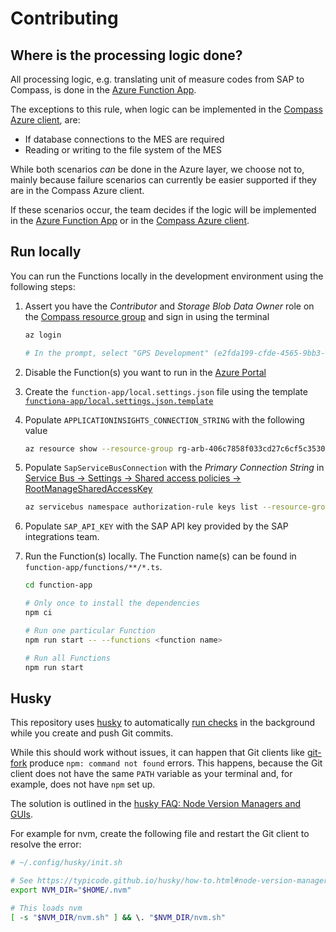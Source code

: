 # Contributing

## Where is the processing logic done?

All processing logic, e.g. translating unit of measure codes from SAP to Compass, is done in the [Azure Function App](./function-app/).

The exceptions to this rule, when logic can be implemented in the [Compass Azure client](./SAP2COMPASS/), are:

- If database connections to the MES are required
- Reading or writing to the file system of the MES

While both scenarios _can_ be done in the Azure layer, we choose not to, mainly because failure scenarios can currently be easier supported if they are in the Compass Azure client.

If these scenarios occur, the team decides if the logic will be implemented in the [Azure Function App](./function-app/) or in the [Compass Azure client](./SAP2COMPASS/).

## Run locally

You can run the Functions locally in the development environment using the following steps:

1. Assert you have the _Contributor_ and _Storage Blob Data Owner_ role on the [Compass resource group](https://portal.azure.com/#@wlgore.onmicrosoft.com/resource/subscriptions/e2fda199-cfde-4565-9bb3-08b676d05cc2/resourceGroups/rg-arb-406c7858f033cd27c6cf5c3530980ecd50d70417/users) and sign in using the terminal

   ```sh
   az login

   # In the prompt, select "GPS Development" (e2fda199-cfde-4565-9bb3-08b676d05cc2)
   ```

1. Disable the Function(s) you want to run in the [Azure Portal](https://portal.azure.com/#@wlgore.onmicrosoft.com/resource/subscriptions/e2fda199-cfde-4565-9bb3-08b676d05cc2/resourceGroups/rg-arb-406c7858f033cd27c6cf5c3530980ecd50d70417/providers/Microsoft.Web/sites/fa-uivtxalxpuii2/appServices)

1. Create the `function-app/local.settings.json` file using the template [`functiona-app/local.settings.json.template`](./function-app/local.settings.json.template)

1. Populate `APPLICATIONINSIGHTS_CONNECTION_STRING` with the following value

   ```sh
   az resource show --resource-group rg-arb-406c7858f033cd27c6cf5c3530980ecd50d70417 --name ai-uivtxalxpuii2 --resource-type "microsoft.insights/components" --query properties.InstrumentationKey --output tsv
   ```

1. Populate `SapServiceBusConnection` with the _Primary Connection String_ in [Service Bus &rarr; Settings &rarr; Shared access policies &rarr; RootManageSharedAccessKey](https://portal.azure.com/#@wlgore.onmicrosoft.com/resource/subscriptions/e2fda199-cfde-4565-9bb3-08b676d05cc2/resourceGroups/rg-arb-8f9b03a7c50e787f9a6a332d6d10a85723251c54/providers/Microsoft.ServiceBus/namespaces/sbn-uudmmlrz377qq/saskey)

   ```sh
   az servicebus namespace authorization-rule keys list --resource-group rg-arb-8f9b03a7c50e787f9a6a332d6d10a85723251c54 --namespace-name sbn-uudmmlrz377qq --name RootManageSharedAccessKey --query primaryConnectionString --output tsv
   ```

1. Populate `SAP_API_KEY` with the SAP API key provided by the SAP integrations team.

1. Run the Function(s) locally. The Function name(s) can be found in `function-app/functions/**/*.ts`.

   ```sh
   cd function-app

   # Only once to install the dependencies
   npm ci

   # Run one particular Function
   npm run start -- --functions <function name>

   # Run all Functions
   npm run start
   ```

## Husky

This repository uses [husky](https://typicode.github.io/husky) to automatically [run checks](./function-app/.husky/pre-commit) in the background while you create and push Git commits.

While this should work without issues, it can happen that Git clients like [git-fork](https://git-fork.com/) produce `npm: command not found` errors. This happens, because the Git client does not have the same `PATH` variable as your terminal and, for example, does not have `npm` set up.

The solution is outlined in the [husky FAQ: Node Version Managers and GUIs](https://typicode.github.io/husky/how-to.html#node-version-managers-and-guis).

For example for nvm, create the following file and restart the Git client to resolve the error:

```sh
# ~/.config/husky/init.sh

# See https://typicode.github.io/husky/how-to.html#node-version-managers-and-guis
export NVM_DIR="$HOME/.nvm"

# This loads nvm
[ -s "$NVM_DIR/nvm.sh" ] && \. "$NVM_DIR/nvm.sh"
```
